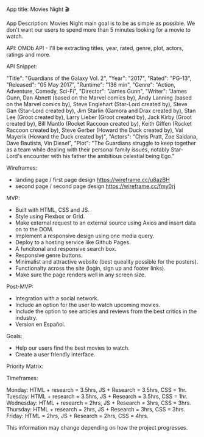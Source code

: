 App title: Movies Night 🎬

App Description: Movies Night main goal is to be as simple as possible. We don't want our users to spend more than 5 minutes looking for a movie to watch. 

API: OMDb API - I'll be extracting titles, year, rated, genre, plot, actors, ratings and more.

API Snippet:

"Title": "Guardians of the Galaxy Vol. 2",
    "Year": "2017",
    "Rated": "PG-13",
    "Released": "05 May 2017",
    "Runtime": "136 min",
    "Genre": "Action, Adventure, Comedy, Sci-Fi",
    "Director": "James Gunn",
    "Writer": "James Gunn, Dan Abnett (based on the Marvel comics by), Andy Lanning (based on the Marvel comics by), Steve Englehart (Star-Lord created by), Steve Gan (Star-Lord created by), Jim Starlin (Gamora and Drax created by), Stan Lee (Groot created by), Larry Lieber (Groot created by), Jack Kirby (Groot created by), Bill Mantlo (Rocket Raccoon created by), Keith Giffen (Rocket Raccoon created by), Steve Gerber (Howard the Duck created by), Val Mayerik (Howard the Duck created by)",
    "Actors": "Chris Pratt, Zoe Saldana, Dave Bautista, Vin Diesel",
    "Plot": "The Guardians struggle to keep together as a team while dealing with their personal family issues, notably Star-Lord's encounter with his father the ambitious celestial being Ego."

Wireframes:

* landing page / first page design https://wireframe.cc/u8azBH 
* second page / second page design https://wireframe.cc/fmy0rj

MVP: 

* Built with HTML, CSS and JS.
* Style using Flexbox or Grid.
* Make external request to an external source using Axios and insert data on to the DOM.
* Implement a responsive design using one media query.
* Deploy to a hosting service like Github Pages.
* A funcitonal and responsive search box.
* Responsive genre buttons.
* Minimalist and attractive website (best queality possible for the posters).
* Functionalty across the site (login, sign up and footer links).
* Make sure the page renders well in any screen size.

Post-MVP:

* Integration with a social network.
* Include an option for the user to watch upcoming movies.
* Include the option to see articles and reviews from the best critics in the industry.
* Version en Español.

Goals:

* Help our users find the best movies to watch.
* Create a user friendly interface.

Priority Matrix:



Timeframes:

Monday: HTML + research = 3.5hrs, JS + Research = 3.5hrs, CSS = 1hr.
Tuesday: HTML + research = 3.5hrs, JS + Research = 3.5hrs, CSS = 1hr.
Wednesday: HTML + research = 2hrs, JS + Research = 3hrs, CSS = 3hrs.
Thursday: HTML + research = 2hrs, JS + Research = 3hrs, CSS = 3hrs.
Friday: HTML = 2hrs, JS + Research = 2hrs, CSS = 4hrs.

This information may change depending on how the project progresses.
